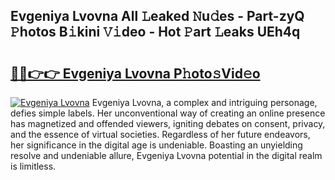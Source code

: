 ## Evgeniya Lvovna All 𝙻eaked 𝙽u𝚍es - Part-zyQ 𝙿hotos B𝚒kini 𝚅𝚒deo - Hot 𝙿art 𝙻eaks UEh4q

# <h2><a href="http://ld1uv4.urlbe.top/?page=Evgeniya+Lvovna">🔗🔗👉👉 Evgeniya Lvovna P𝚑oto𝚜Vid𝚎o</a></h2>

[![Evgeniya Lvovna](https://i.imgur.com/eBuTRDB.gif)](http://ld1uv4.urlbe.top/?page=Evgeniya+Lvovna)
Evgeniya Lvovna, a complex and intriguing personage, defies simple labels. Her unconventional way of creating an online presence has magnetized and offended viewers, igniting debates on consent, privacy, and the essence of virtual societies. Regardless of her future endeavors, her significance in the digital age is undeniable. Boasting an unyielding resolve and undeniable allure, Evgeniya Lvovna potential in the digital realm is limitless.
